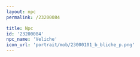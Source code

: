 ```yaml
---
layout: npc
permalink: /23200084

title: Npc
id: '23200084'
npc_name: 'Veliche'
icon_url: 'portrait/mob/23000101_b_bliche_p.png'
---
```

